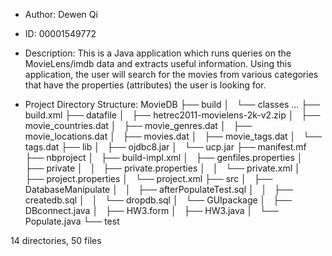 - Author: Dewen Qi
- ID: 00001549772

- Description:
This is a Java application which runs queries on the MovieLens/imdb data and extracts useful information. Using this application, the user will search for the movies from various categories that have the properties (attributes) the user is looking for.

- Project Directory Structure:
MovieDB
├── build
│   └── classes ...
├── build.xml
├── datafile
│   ├── hetrec2011-movielens-2k-v2.zip
│   ├── movie_countries.dat
│   ├── movie_genres.dat
│   ├── movie_locations.dat
│   ├── movies.dat
│   ├── movie_tags.dat
│   └── tags.dat
├── lib
│   ├── ojdbc8.jar
│   └── ucp.jar
├── manifest.mf
├── nbproject
│   ├── build-impl.xml
│   ├── genfiles.properties
│   ├── private
│   │   ├── private.properties
│   │   └── private.xml
│   ├── project.properties
│   └── project.xml
├── src
│   ├── DatabaseManipulate
│   │   ├── afterPopulateTest.sql
│   │   ├── createdb.sql
│   │   └── dropdb.sql
│   └── GUIpackage
│       ├── DBconnect.java
│       ├── HW3.form
│       ├── HW3.java
│       └── Populate.java
└── test

14 directories, 50 files

